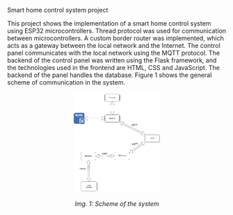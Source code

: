 Smart home control system project


This project shows the implementation of a smart home control system using ESP32 microcontrollers. Thread protocol was used for communication between microcontrollers. A custom border router was implemented, which acts as a gateway between the local network and the Internet. The control panel communicates with the local network using the MQTT protocol. The backend of the control panel was written using the Flask framework, and the technologies used in the frontend are HTML, CSS and JavaScript. The backend of the panel handles the database. Figure 1 shows the general scheme of communication in the system. 

<div style="text-align: center">
  <img src="images/11_architektura_systemu.png" alt="Schemat projektu" width="200">
  <p><em>Img. 1: Scheme of the system</em></p>
</div>